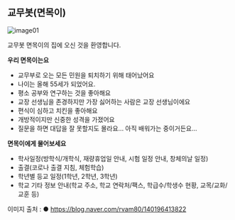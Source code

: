## 교무봇(면목이)

![image01](https://user-images.githubusercontent.com/81683764/118701316-8a2b8580-b84e-11eb-9845-7d27c2cda1c6.png)

교무봇 면목이의 집에 오신 것을 환영합니다.

**우리 면목이는요**

- 교무부로 오는 모든 민원을 퇴치하기 위해 태어났어요
- 나이는 올해 55세가 되었어요.
- 평소 공부와 연구하는 것을 좋아해요
- 교장 선생님을 존경하지만 가장 싫어하는 사람은 교장 선생님이에요
- 편식이 심하고 치킨을 좋아해요
- 개방적이지만 신중한 성격을 가졌어요
- 질문을 하면 대답을 잘 못할지도 몰라요... 아직 배워가는 중이거든요...

**면목이에게 물어보세요**

- 학사일정(방학식/개학식, 재량휴업일 안내, 시험 일정 안내, 창체의날 일정)
- 출결(코로나 출결 지침, 체험학습)
- 학년별 등교 일정(1학년, 2학년, 3학년)
- 학교 기타 정보 안내(학교 주소, 학교 연락처/팩스, 학급수/학생수 현황, 교목/교화/교훈 등)

이미지 출처 : ● https://blog.naver.com/rvam80/140196413822
